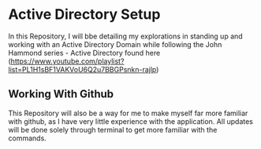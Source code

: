 # Active Directory Setup

In this Repository, I will bbe detailing my explorations in standing up and working with an Active Directory Domain while following the John Hammond series - Active Directory found here (https://www.youtube.com/playlist?list=PL1H1sBF1VAKVoU6Q2u7BBGPsnkn-rajlp)

## Working With Github

This Repository will also be a way for me to make myself far more familiar with github, as I have very little experience with the application.  All updates will be done solely through terminal to get more familiar with the commands.

